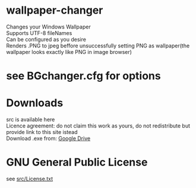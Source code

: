 # wallpaper-changer

Changes your Windows Wallpaper<br>
Supports UTF-8 fileNames<br>
Can be configured as you desire<br>
Renders .PNG to jpeg beffore unsuccessfully setting PNG as wallpaper(the wallpaper looks exactly like PNG in image browser)<br>
# see BGchanger.cfg for options

# Downloads
src is available here<br>
Licence agreement: do not claim this work as yours, do not redistribute but provide link to this site istead<br>
Download .exe from: <a href="https://drive.google.com/open?id=1-LBV6kRbCCtDYmLDh47I9CNFP_7onoWf">Google Drive</a>

# GNU General Public License
see <a href="src/License.txt">src/License.txt</a>
